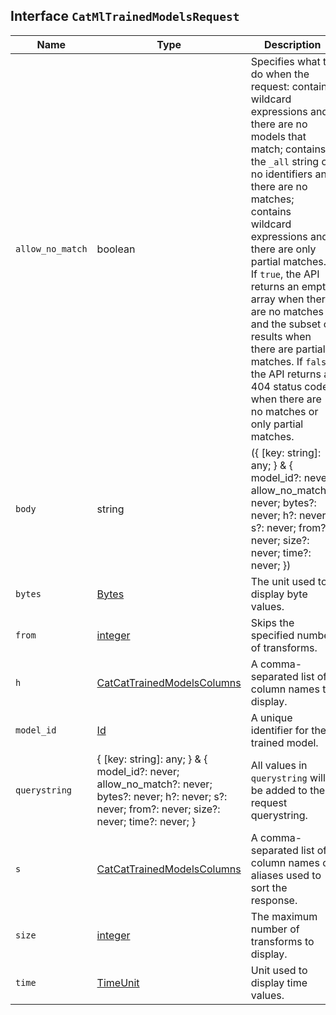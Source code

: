 ## Interface `CatMlTrainedModelsRequest`

| Name | Type | Description |
| - | - | - |
| `allow_no_match` | boolean | Specifies what to do when the request: contains wildcard expressions and there are no models that match; contains the `_all` string or no identifiers and there are no matches; contains wildcard expressions and there are only partial matches. If `true`, the API returns an empty array when there are no matches and the subset of results when there are partial matches. If `false`, the API returns a 404 status code when there are no matches or only partial matches. |
| `body` | string | ({ [key: string]: any; } & { model_id?: never; allow_no_match?: never; bytes?: never; h?: never; s?: never; from?: never; size?: never; time?: never; }) | All values in `body` will be added to the request body. |
| `bytes` | [Bytes](./Bytes.md) | The unit used to display byte values. |
| `from` | [integer](./integer.md) | Skips the specified number of transforms. |
| `h` | [CatCatTrainedModelsColumns](./CatCatTrainedModelsColumns.md) | A comma-separated list of column names to display. |
| `model_id` | [Id](./Id.md) | A unique identifier for the trained model. |
| `querystring` | { [key: string]: any; } & { model_id?: never; allow_no_match?: never; bytes?: never; h?: never; s?: never; from?: never; size?: never; time?: never; } | All values in `querystring` will be added to the request querystring. |
| `s` | [CatCatTrainedModelsColumns](./CatCatTrainedModelsColumns.md) | A comma-separated list of column names or aliases used to sort the response. |
| `size` | [integer](./integer.md) | The maximum number of transforms to display. |
| `time` | [TimeUnit](./TimeUnit.md) | Unit used to display time values. |

